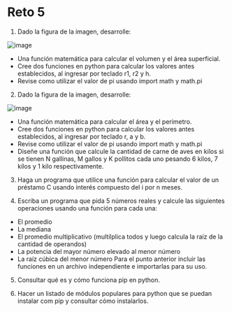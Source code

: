 # Reto 5

1. Dado la figura de la imagen, desarrolle:

![image](https://github.com/user-attachments/assets/8300fa43-7ae4-494d-9cff-82b22d296726)

* Una función matemática para calcular el volumen y el área superficial.
* Cree dos funciones en python para calcular los valores antes establecidos, al ingresar por teclado r1, r2 y h.
* Revise como utilizar el valor de pi usando import math y math.pi

2. Dado la figura de la imagen, desarrolle:

![image](https://github.com/user-attachments/assets/69a02987-a896-4f0d-a435-02cfa2fd3460)

* Una función matemática para calcular el área y el perimetro.
* Cree dos funciones en python para calcular los valores antes establecidos, al ingresar por teclado r, a y b.
* Revise como utilizar el valor de pi usando import math y math.pi
* Diseñe una función que calcule la cantidad de carne de aves en kilos si se tienen N gallinas, M gallos y K pollitos cada uno pesando 6 kilos, 7 kilos y 1 kilo respectivamente.

3. Haga un programa que utilice una función para calcular el valor de un préstamo C usando interés compuesto del i por n meses.

4. Escriba un programa que pida 5 números reales y calcule las siguientes operaciones usando una función para cada una:

* El promedio
* La mediana
* El promedio multiplicativo (multilplica todos y luego calcula la raíz de la cantidad de operandos)
* La potencia del mayor número elevado al menor número
* La raíz cúbica del menor número
Para el punto anterior incluir las funciones en un archivo independiente e importarlas para su uso.

5. Consultar qué es y cómo funciona pip en python.

6. Hacer un listado de módulos populares para python que se puedan instalar com pip y consultar cómo instalarlos.
